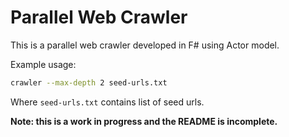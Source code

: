 # Parallel Web Crawler

This is a parallel web crawler developed in F# using Actor model.

Example usage:

```bash
crawler --max-depth 2 seed-urls.txt
```

Where `seed-urls.txt` contains list of seed urls.

**Note: this is a work in progress and the README is incomplete.**
